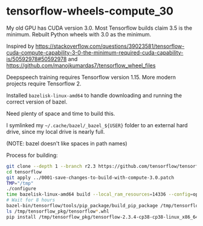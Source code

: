 # tensorflow-wheels-compute_30
My old GPU has CUDA version 3.0. Most Tensorflow builds claim 3.5 is the minimum. Rebuilt Python wheels with 3.0 as the minimum.

Inspired by https://stackoverflow.com/questions/39023581/tensorflow-cuda-compute-capability-3-0-the-minimum-required-cuda-capability-is/50592978#50592978
and https://github.com/manojkumardas7/tensorflow_wheel_files

Deepspeech training requires Tensorflow version 1.15. More modern projects require Tensorflow 2.

Installed `bazelisk-linux-amd64` to handle downloading and running the correct version of bazel.

Need plenty of space and time to build this.

I symlinked my `~/.cache/bazel/_bazel_${USER}` folder to an external hard drive, since my local drive is nearly full.

(NOTE: bazel doesn't like spaces in path names)

Process for building:
```sh
git clone --depth 1 --branch r2.3 https://github.com/tensorflow/tensorflow
cd tensorflow
git apply ../0001-save-changes-to-build-with-compute-3.0.patch
TMP="/tmp"
./configure
time bazelisk-linux-amd64 build --local_ram_resources=14336 --config=opt --config=cuda --copt=-D"TF_EXTRA_CUDA_CAPABILITIES=3.0" //tensorflow/tools/pip_package:build_pip_package; alert; date
# Wait for 8 hours
bazel-bin/tensorflow/tools/pip_package/build_pip_package /tmp/tensorflow_pkg
ls /tmp/tensorflow_pkg/tensorflow*.whl
pip install /tmp/tensorflow_pkg/tensorflow-2.3.4-cp38-cp38-linux_x86_64.whl
```
